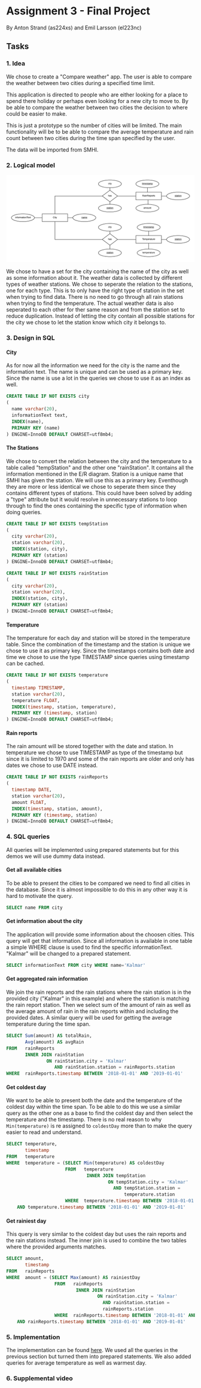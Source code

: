 # Assignment 3 - Final Project

By Anton Strand (as224xs) and Emil Larsson (el223nc)

## Tasks

### 1. Idea

We chose to create a "Compare weather" app. The user is able to compare the weather between two cities during a specified time limit.

This application is directed to people who are either looking for a place to spend there holiday or perhaps even looking for a new city to move to. By be able to compare the weather between two cities the decision to where could be easier to make.

This is just a prototype so the number of cities will be limited. The main functionality will be to be able to compare the average temperature and rain count between two cities during the time span specified by the user.

The data will be imported from SMHI.

### 2. Logical model

![ER diagram](https://github.com/Elmona/weatherComparision/blob/master/documents/images/er-diagram-weather.png)

We chose to have a set for the city containing the name of the city as well as some information about it. The weather data is collected by different types of weather stations. We chose to seperate the relation to the stations, one for each type. This is to only have the right type of station in the set when trying to find data. There is no need to go through all rain stations when trying to find the temperature. The actual weather data is also seperated to each other for ther same reason and from the station set to reduce duplication. Instead of letting the city contain all possible stations for the city we chose to let the station know which city it belongs to.

### 3. Design in SQL
#### City
As for now all the information we need for the city is the name and the information text. The name is unique and can be used as a primary key. Since the name is use a lot in the queries we chose to use it as an index as well. 
```SQL
CREATE TABLE IF NOT EXISTS city
(
  name varchar(20),
  informationText text,
  INDEX(name),
  PRIMARY KEY (name)
) ENGINE=InnoDB DEFAULT CHARSET=utf8mb4;
```

#### The Stations
We chose to convert the relation between the city and the temperature to a table called "tempStation" and the other one "rainStation". It contains all the information mentioned in the E/R diagram. Station is a unique name that SMHI has given the station. We will use this as a primary key. Eventhough they are more or less identical we chose to seperate them since they contains different types of stations. This could have been solved by adding a "type" attribute but it would resolve in unnecessary stations to loop through to find the ones containing the specific type of information when doing queries.
```SQL
CREATE TABLE IF NOT EXISTS tempStation
(
  city varchar(20),
  station varchar(20),
  INDEX(station, city),
  PRIMARY KEY (station)
) ENGINE=InnoDB DEFAULT CHARSET=utf8mb4;
```

```SQL
CREATE TABLE IF NOT EXISTS rainStation
(
  city varchar(20),
  station varchar(20),
  INDEX(station, city),
  PRIMARY KEY (station)
) ENGINE=InnoDB DEFAULT CHARSET=utf8mb4;
```

#### Temperature
The temperature for each day and station will be stored in the temperature table. Since the combination of the timestamp and the station is unique we chose to use it as primary key. Since the timestamps contains both date and time we chose to use the type TIMESTAMP since queries using timestamp can be cached.

```SQL
CREATE TABLE IF NOT EXISTS temperature
(
  timestamp TIMESTAMP,
  station varchar(20),
  temperature FLOAT,
  INDEX(timestamp, station, temperature),
  PRIMARY KEY (timestamp, station)
) ENGINE=InnoDB DEFAULT CHARSET=utf8mb4;
```

#### Rain reports
The rain amount will be stored together with the date and station. In temperature we chose to use TIMESTAMP as type of the timestamp but since it is limited to 1970 and some of the rain reports are older and only has dates we chose to use DATE instead. 

```SQL
CREATE TABLE IF NOT EXISTS rainReports
(
  timestamp DATE,
  station varchar(20),
  amount FLOAT,
  INDEX(timestamp, station, amount),
  PRIMARY KEY (timestamp, station)
) ENGINE=InnoDB DEFAULT CHARSET=utf8mb4;
```

### 4. SQL queries
All queries will be implemented using prepared statements but for this demos we will use dummy data instead.

#### Get all available cities
To be able to present the cities to be compared we need to find all cities in the database. Since it is almost impossible to do this in any other way it is hard to motivate the query.

```SQL
SELECT name FROM city
```


#### Get information about the city
The application will provide some information about the choosen cities. This query will get that information. Since all information is available in one table a simple WHERE clause is used to find the specific informationText. "Kalmar" will be changed to a prepared statement.

```SQL
SELECT informationText FROM city WHERE name='Kalmar'
```

#### Get aggregated rain information
We join the rain reports and the rain stations where the rain station is in the provided city ("Kalmar" in this example) and where the station is matching the rain report station. Then we select sum of the amount of rain as well as the average amount of rain in the rain reports within and including the provided dates. A similar query will be used for getting the average temperature during the time span.

```SQL
SELECT Sum(amount) AS totalRain, 
       Avg(amount) AS avgRain 
FROM   rainReports 
       INNER JOIN rainStation 
               ON rainStation.city = 'Kalmar' 
                  AND rainStation.station = rainReports.station 
WHERE  rainReports.timestamp BETWEEN '2018-01-01' AND '2019-01-01' 
```

#### Get coldest day
We want to be able to present both the date and the temperature of the coldest day within the time span. To be able to do this we use a similar query as the other one as a base to find the coldest day and then select the temperature and the timestamp. There is no real reason to why `Min(temperature)` is re assigned to `coldestDay` more than to make the query easier to read and understand.

```SQL
SELECT temperature,
       timestamp
FROM   temperature
WHERE  temperature = (SELECT Min(temperature) AS coldestDay
                      FROM   temperature
                              INNER JOIN tempStation
                                      ON tempStation.city = 'Kalmar'
                                        AND tempStation.station =
                                            temperature.station
                      WHERE  temperature.timestamp BETWEEN '2018-01-01' AND '2019-01-01' )
    AND temperature.timestamp BETWEEN '2018-01-01' AND '2019-01-01'
```

#### Get rainiest day
This query is very similar to the coldest day but uses the rain reports and the rain stations instead. The inner join is used to combine the two tables where the provided arguments matches.

```SQL
SELECT amount,
       timestamp
FROM   rainReports
WHERE  amount = (SELECT Max(amount) AS rainiestDay
                  FROM   rainReports
                          INNER JOIN rainStation
                                  ON rainStation.city = 'Kalmar'
                                    AND rainStation.station =
                                    rainReports.station
                  WHERE  rainReports.timestamp BETWEEN '2018-01-01' AND '2019-01-01')
    AND rainReports.timestamp BETWEEN '2018-01-01' AND '2019-01-01'
```

### 5. Implementation
The implementation can be found [here](https://github.com/Elmona/weatherComparision). We used all the queries in the previous section but turned them into prepared statements. We also added queries for average temperature as well as warmest day.

### 6. Supplemental video
